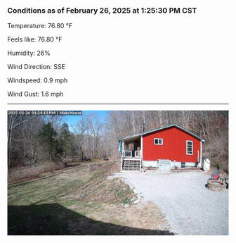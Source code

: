 ### Conditions as of February 26, 2025 at 1:25:30 PM CST 

Temperature: 76.80 &deg;F

Feels like: 76.80 &deg;F

Humidity: 26%

Wind Direction: SSE

Windspeed: 0.9 mph

Wind Gust: 1.6 mph

---

<img src="./images/latest.jpeg"/>

